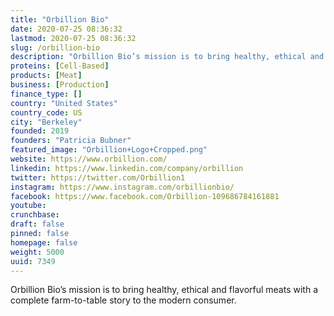 ```yaml
---
title: "Orbillion Bio"
date: 2020-07-25 08:36:32
lastmod: 2020-07-25 08:36:32
slug: /orbillion-bio
description: "Orbillion Bio’s mission is to bring healthy, ethical and flavorful meats with a complete farm-to-table story to the modern consumer."
proteins: [Cell-Based]
products: [Meat]
business: [Production]
finance_type: []
country: "United States"
country_code: US
city: "Berkeley"
founded: 2019
founders: "Patricia Bubner"
featured_image: "Orbillion+Logo+Cropped.png"
website: https://www.orbillion.com/
linkedin: https://www.linkedin.com/company/orbillion
twitter: https://twitter.com/Orbillion1
instagram: https://www.instagram.com/orbillionbio/
facebook: https://www.facebook.com/Orbillion-109686784161881
youtube: 
crunchbase: 
draft: false
pinned: false
homepage: false
weight: 5000
uuid: 7349
---
```

Orbillion Bio’s mission is to bring healthy, ethical and flavorful meats with a complete farm-to-table story to the modern consumer.
